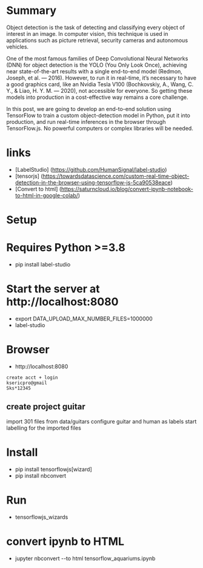 # Summary
Object detection is the task of detecting and classifying every object of interest in an image. In computer vision, this technique is used in applications such as picture retrieval, security cameras and autonomous vehicles.

One of the most famous families of Deep Convolutional Neural Networks (DNN) for object detection is the YOLO (You Only Look Once), achieving near state-of-the-art results with a single end-to-end model (Redmon, Joseph, et al. — 2016). However, to run it in real-time, it’s necessary to have a good graphics card, like an Nvidia Tesla V100 (Bochkovskiy, A., Wang, C. Y., & Liao, H. Y. M. — 2020), not accessible for everyone. So getting these models into production in a cost-effective way remains a core challenge.

In this post, we are going to develop an end-to-end solution using TensorFlow to train a custom object-detection model in Python, put it into production, and run real-time inferences in the browser through TensorFlow.js. No powerful computers or complex libraries will be needed.

# links
- [LabelStudio] (https://github.com/HumanSignal/label-studio)
- [tensorjs] (https://towardsdatascience.com/custom-real-time-object-detection-in-the-browser-using-tensorflow-js-5ca90538eace)
- [Convert to html] (https://saturncloud.io/blog/convert-ipynb-notebook-to-html-in-google-colab/)

# Setup

# Requires Python >=3.8
- pip install label-studio

# Start the server at http://localhost:8080
- export DATA_UPLOAD_MAX_NUMBER_FILES=1000000
- label-studio

# Browser
- http://localhost:8080

```
create acct + login
ksericpro@gmail
Sks*12345
```

## create project guitar
import 301 files from data/guitars
configure guitar and human as labels
start labelling for the imported files

# Install 
- pip install tensorflowjs[wizard]
- pip install nbconvert

# Run
- tensorflowjs_wizards

# convert ipynb to HTML
- jupyter nbconvert --to html tensorflow_aquariums.ipynb
